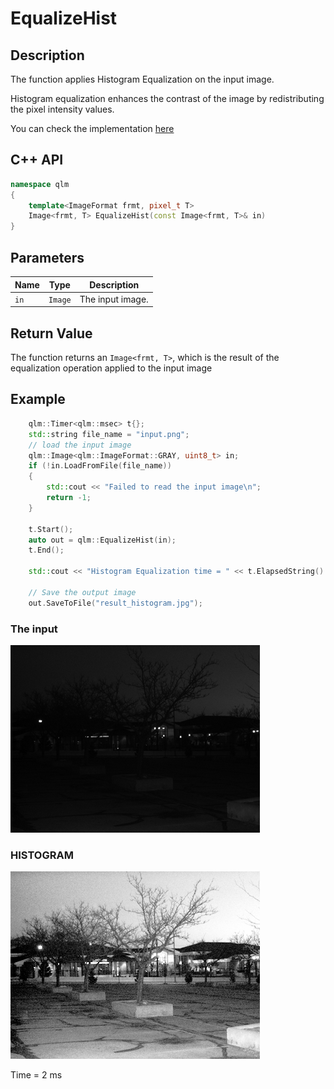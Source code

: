 # EqualizeHist
## Description
The function applies Histogram Equalization on the input image.

Histogram equalization enhances the contrast of the image by redistributing the pixel intensity values.

You can check the implementation [here](../../../../source/EqualizeHist.cpp)

## C++ API
```c++
namespace qlm
{
	template<ImageFormat frmt, pixel_t T>
	Image<frmt, T> EqualizeHist(const Image<frmt, T>& in)
}
```

## Parameters

| Name                  | Type                | Description                                                                                               |
|-----------------------|---------------------|-----------------------------------------------------------------------------------------------------------|
| `in`                  | `Image`             | The input image.                                                                                          |


## Return Value
The function returns an `Image<frmt, T>`, which is the result of the equalization operation applied to the input image


## Example
```c++
    qlm::Timer<qlm::msec> t{};
    std::string file_name = "input.png"; 
    // load the input image
    qlm::Image<qlm::ImageFormat::GRAY, uint8_t> in;
    if (!in.LoadFromFile(file_name))
    {
        std::cout << "Failed to read the input image\n";
        return -1;
    }

    t.Start();
    auto out = qlm::EqualizeHist(in);
    t.End();

	std::cout << "Histogram Equalization time = " << t.ElapsedString() << "\n";

    // Save the output image
    out.SaveToFile("result_histogram.jpg");
```

### The input
![Input Image](input.png)

### HISTOGRAM
![Input Image](result_histogram.jpg)

Time = 2 ms
